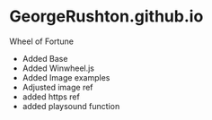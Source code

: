 # GeorgeRushton.github.io
Wheel of Fortune
- Added Base
- Added Winwheel.js
- Added Image examples
- Adjusted image ref
- added https ref
- added playsound function